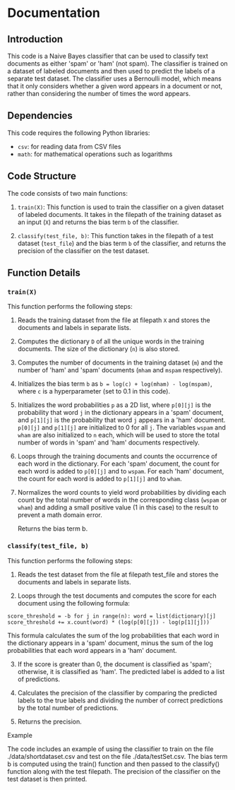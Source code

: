 
# Documentation

## Introduction

This code is a Naive Bayes classifier that can be used to classify text documents as either 'spam' or 'ham' (not spam). The classifier is trained on a dataset of labeled documents and then used to predict the labels of a separate test dataset. The classifier uses a Bernoulli model, which means that it only considers whether a given word appears in a document or not, rather than considering the number of times the word appears.

## Dependencies

This code requires the following Python libraries:

- `csv`: for reading data from CSV files
- `math`: for mathematical operations such as logarithms

## Code Structure

The code consists of two main functions:

1. `train(X)`: This function is used to train the classifier on a given dataset of labeled documents. It takes in the filepath of the training dataset as an input (`X`) and returns the bias term `b` of the classifier.

2. `classify(test_file, b)`: This function takes in the filepath of a test dataset (`test_file`) and the bias term `b` of the classifier, and returns the precision of the classifier on the test dataset.

## Function Details

### `train(X)`

This function performs the following steps:

1. Reads the training dataset from the file at filepath `X` and stores the documents and labels in separate lists.

2. Computes the dictionary `D` of all the unique words in the training documents. The size of the dictionary (`n`) is also stored.

3. Computes the number of documents in the training dataset (`m`) and the number of 'ham' and 'spam' documents (`mham` and `mspam` respectively).

4. Initializes the bias term `b` as `b = log(c) + log(mham) - log(mspam)`, where `c` is a hyperparameter (set to 0.1 in this code).

5. Initializes the word probabilities `p` as a 2D list, where `p[0][j]` is the probability that word `j` in the dictionary appears in a 'spam' document, and `p[1][j]` is the probability that word `j` appears in a 'ham' document. `p[0][j]` and `p[1][j]` are initialized to 0 for all `j`. The variables `wspam` and `wham` are also initialized to `n` each, which will be used to store the total number of words in 'spam' and 'ham' documents respectively.

6. Loops through the training documents and counts the occurrence of each word in the dictionary. For each 'spam' document, the count for each word is added to `p[0][j]` and to `wspam`. For each 'ham' document, the count for each word is added to `p[1][j]` and to `wham`.

7. Normalizes the word counts to yield word probabilities by dividing each count by the total number of words in the corresponding class (`wspam` or `wham`) and adding a small positive value (1 in this case) to the result to prevent a math domain error.

    Returns the bias term b.

### `classify(test_file, b)`

This function performs the following steps:

1. Reads the test dataset from the file at filepath test_file and stores the documents and labels in separate lists.

2. Loops through the test documents and computes the score for each document using the following formula:

`score_threshold = -b
for j in range(n):
  word = list(dictionary)[j]
  score_threshold += x.count(word) * (log(p[0][j]) - log(p[1][j]))`

This formula calculates the sum of the log probabilities that each word in the dictionary appears in a 'spam' document, minus the sum of the log probabilities that each word appears in a 'ham' document.

3. If the score is greater than 0, the document is classified as 'spam'; otherwise, it is classified as 'ham'. The predicted label is added to a list of predictions.

4. Calculates the precision of the classifier by comparing the predicted labels to the true labels and dividing the number of correct predictions by the total number of predictions.

5. Returns the precision.

Example

The code includes an example of using the classifier to train on the file ./data/shortdataset.csv and test on the file ./data/testSet.csv. The bias term b is computed using the train() function and then passed to the classify() function along with the test filepath. The precision of the classifier on the test dataset is then printed.
